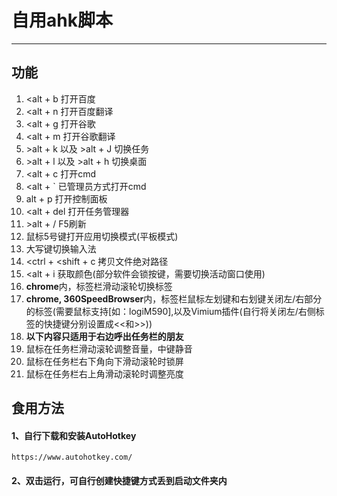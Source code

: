 # 自用ahk脚本
---
## 功能
1. <alt + b 打开百度
2. <alt + n 打开百度翻译
3. <alt + g 打开谷歌
4. <alt + m 打开谷歌翻译
5. \>alt + k 以及 >alt + J 切换任务
6. \>alt + l 以及 >alt + h 切换桌面
7. <alt + c 打开cmd
8. <alt + ` 已管理员方式打开cmd
9. alt + p 打开控制面板
10. <alt + del 打开任务管理器
11. \>alt + / F5刷新
12. 鼠标5号键打开应用切换模式(平板模式)
13. 大写键切换输入法
14. <ctrl + <shift + c 拷贝文件绝对路径
15. <alt + i 获取颜色(部分软件会锁按键，需要切换活动窗口使用)
16. **chrome**内，标签栏滑动滚轮切换标签
17. **chrome, 360SpeedBrowser**内，标签栏鼠标左划键和右划键关闭左/右部分的标签(需要鼠标支持[如：logiM590],以及Vimium插件(自行将关闭左/右侧标签的快捷键分别设置成<<和>>))
18. **以下内容只适用于右边呼出任务栏的朋友**
19. 鼠标在任务栏滑动滚轮调整音量，中键静音
20. 鼠标在任务栏右下角向下滑动滚轮时锁屏
21. 鼠标在任务栏右上角滑动滚轮时调整亮度

## 食用方法
#### 1、自行下载和安装AutoHotkey
```
https://www.autohotkey.com/
```
#### 2、双击运行，可自行创建快捷键方式丢到启动文件夹内
